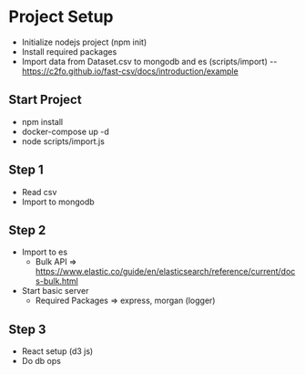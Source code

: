 # Project Setup

- Initialize nodejs project (npm init)
- Install required packages
- Import data from Dataset.csv to mongodb and es (scripts/import)
    -- https://c2fo.github.io/fast-csv/docs/introduction/example

## Start Project

- npm install
- docker-compose up -d
- node scripts/import.js

## Step 1

- Read csv
- Import to mongodb

## Step 2

- Import to es 
    - Bulk API => https://www.elastic.co/guide/en/elasticsearch/reference/current/docs-bulk.html
- Start basic server
    - Required Packages => express, morgan (logger)

## Step 3

- React setup (d3 js)
- Do db ops